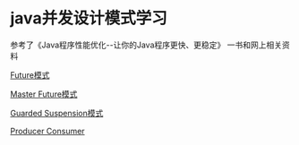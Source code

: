 # java并发设计模式学习

参考了《Java程序性能优化--让你的Java程序更快、更稳定》 一书和网上相关资料

[Future模式](./doc/Future模式.md)

[Master Future模式](./doc/Master-Worker模式.md)

[Guarded Suspension模式](./doc/Guarded-Suspension模式.md)

[Producer Consumer](./doc/)
